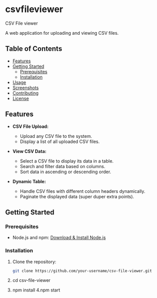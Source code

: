 # csvfileviewer
CSV File viewer

A web application for uploading and viewing CSV files.

## Table of Contents

- [Features](#features)
- [Getting Started](#getting-started)
  - [Prerequisites](#prerequisites)
  - [Installation](#installation)
- [Usage](#usage)
- [Screenshots](#screenshots)
- [Contributing](#contributing)
- [License](#license)

## Features

- **CSV File Upload:**
  - Upload any CSV file to the system.
  - Display a list of all uploaded CSV files.

- **View CSV Data:**
  - Select a CSV file to display its data in a table.
  - Search and filter data based on columns.
  - Sort data in ascending or descending order.

- **Dynamic Table:**
  - Handle CSV files with different column headers dynamically.
  - Paginate the displayed data (super duper extra points).

## Getting Started

### Prerequisites

- Node.js and npm: [Download & Install Node.js](https://nodejs.org/)

### Installation

1. Clone the repository:

   ```bash
   git clone https://github.com/your-username/csv-file-viewer.git
2. cd csv-file-viewer

3. npm install
4.npm start
